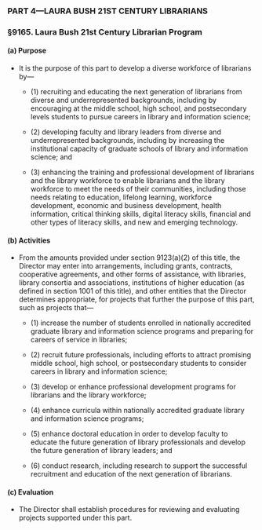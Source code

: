 ### PART 4—LAURA BUSH 21ST CENTURY LIBRARIANS

### §9165. Laura Bush 21st Century Librarian Program
#### (a) Purpose
* It is the purpose of this part to develop a diverse workforce of librarians by—

  * (1) recruiting and educating the next generation of librarians from diverse and underrepresented backgrounds, including by encouraging at the middle school, high school, and postsecondary levels students to pursue careers in library and information science;

  * (2) developing faculty and library leaders from diverse and underrepresented backgrounds, including by increasing the institutional capacity of graduate schools of library and information science; and

  * (3) enhancing the training and professional development of librarians and the library workforce to enable librarians and the library workforce to meet the needs of their communities, including those needs relating to education, lifelong learning, workforce development, economic and business development, health information, critical thinking skills, digital literacy skills, financial and other types of literacy skills, and new and emerging technology.

#### (b) Activities
* From the amounts provided under section 9123(a)(2) of this title, the Director may enter into arrangements, including grants, contracts, cooperative agreements, and other forms of assistance, with libraries, library consortia and associations, institutions of higher education (as defined in section 1001 of this title), and other entities that the Director determines appropriate, for projects that further the purpose of this part, such as projects that—

  * (1) increase the number of students enrolled in nationally accredited graduate library and information science programs and preparing for careers of service in libraries;

  * (2) recruit future professionals, including efforts to attract promising middle school, high school, or postsecondary students to consider careers in library and information science;

  * (3) develop or enhance professional development programs for librarians and the library workforce;

  * (4) enhance curricula within nationally accredited graduate library and information science programs;

  * (5) enhance doctoral education in order to develop faculty to educate the future generation of library professionals and develop the future generation of library leaders; and

  * (6) conduct research, including research to support the successful recruitment and education of the next generation of librarians.

#### (c) Evaluation
* The Director shall establish procedures for reviewing and evaluating projects supported under this part.